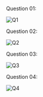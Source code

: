 Question 01:

![Q1](https://github.com/user-attachments/assets/2b9ff969-36bf-4e97-ad31-ee36db32578b)

Question 02:

![Q2](https://github.com/user-attachments/assets/8caf25c2-b593-4e6f-8e5b-d78bb0559987)


Question 03:

![Q3](https://github.com/user-attachments/assets/9bcf1f3c-d434-4a5d-9811-a3738b28646b)


Question 04:

![Q4](https://github.com/user-attachments/assets/cc64958b-eb89-4a3c-864d-0b285f6601bb)
